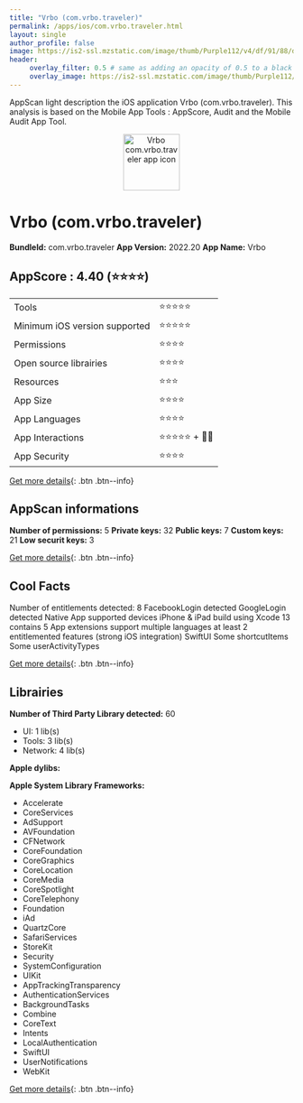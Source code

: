```yaml
---
title: "Vrbo (com.vrbo.traveler)"
permalink: /apps/ios/com.vrbo.traveler.html
layout: single
author_profile: false
image: https://is2-ssl.mzstatic.com/image/thumb/Purple112/v4/df/91/88/df9188eb-9f54-8e03-c3c7-2b7ad5df61d2/AppIconVrbo-0-0-1x_U007emarketing-0-7-0-0-85-220.png/512x512bb.jpg
header: 
     overlay_filter: 0.5 # same as adding an opacity of 0.5 to a black background
     overlay_image: https://is2-ssl.mzstatic.com/image/thumb/Purple112/v4/df/91/88/df9188eb-9f54-8e03-c3c7-2b7ad5df61d2/AppIconVrbo-0-0-1x_U007emarketing-0-7-0-0-85-220.png/512x512bb.jpg
---
```

AppScan light description the iOS application Vrbo (com.vrbo.traveler). This analysis is based on the Mobile App Tools : AppScore, Audit and the Mobile Audit App Tool.

  
  
<div style="text-align: center;"><img src="https://is2-ssl.mzstatic.com/image/thumb/Purple112/v4/df/91/88/df9188eb-9f54-8e03-c3c7-2b7ad5df61d2/AppIconVrbo-0-0-1x_U007emarketing-0-7-0-0-85-220.png/512x512bb.jpg" width="100" height="100" alt="Vrbo com.vrbo.traveler app icon"></div>  
  
# Vrbo (com.vrbo.traveler)

**BundleId:** com.vrbo.traveler
**App Version:** 2022.20
**App Name:** Vrbo


## AppScore : 4.40 (⭐️⭐️⭐️⭐️) 

<table>
<tr><td> Tools </td><td> ⭐️⭐️⭐️⭐️⭐️ </td></tr>
<tr><td> Minimum iOS version supported </td><td> ⭐️⭐️⭐️⭐️⭐️ </td></tr>
<tr><td> Permissions </td><td> ⭐️⭐️⭐️⭐️ </td></tr>
<tr><td> Open source librairies </td><td> ⭐️⭐️⭐️⭐️ </td></tr>
<tr><td> Resources </td><td> ⭐️⭐️⭐️ </td></tr>
<tr><td> App Size </td><td> ⭐️⭐️⭐️⭐️ </td></tr>
<tr><td> App Languages </td><td> ⭐️⭐️⭐️⭐️ </td></tr>
<tr><td> App Interactions </td><td> ⭐️⭐️⭐️⭐️⭐️ + 🌟🌟 </td></tr>
<tr><td> App Security </td><td> ⭐️⭐️⭐️⭐️ </td></tr>
</table>

[Get more details](/pricing.html){: .btn .btn--info}  
  
## AppScan informations 

**Number of permissions:** 5
**Private keys:** 32
**Public keys:** 7
**Custom keys:** 21
**Low securit keys:** 3
  
[Get more details](/pricing.html){: .btn .btn--info}

## Cool Facts

Number of entitlements detected: 8
FacebookLogin detected
GoogleLogin detected
Native App
supported devices iPhone & iPad
build using Xcode 13
contains 5 App extensions
support multiple languages
at least 2 entitlemented features (strong iOS integration)
SwiftUI
Some shortcutItems 
Some userActivityTypes
  
[Get more details](/pricing.html){: .btn .btn--info}

## Librairies 
**Number of Third Party Library detected:** 60
- UI: 1 lib(s)
- Tools: 3 lib(s)
- Network: 4 lib(s)

**Apple dylibs:**


**Apple System Library Frameworks:**
- Accelerate
- CoreServices
- AdSupport
- AVFoundation
- CFNetwork
- CoreFoundation
- CoreGraphics
- CoreLocation
- CoreMedia
- CoreSpotlight
- CoreTelephony
- Foundation
- iAd
- QuartzCore
- SafariServices
- StoreKit
- Security
- SystemConfiguration
- UIKit
- AppTrackingTransparency
- AuthenticationServices
- BackgroundTasks
- Combine
- CoreText
- Intents
- LocalAuthentication
- SwiftUI
- UserNotifications
- WebKit


  
[Get more details](/pricing.html){: .btn .btn--info}

